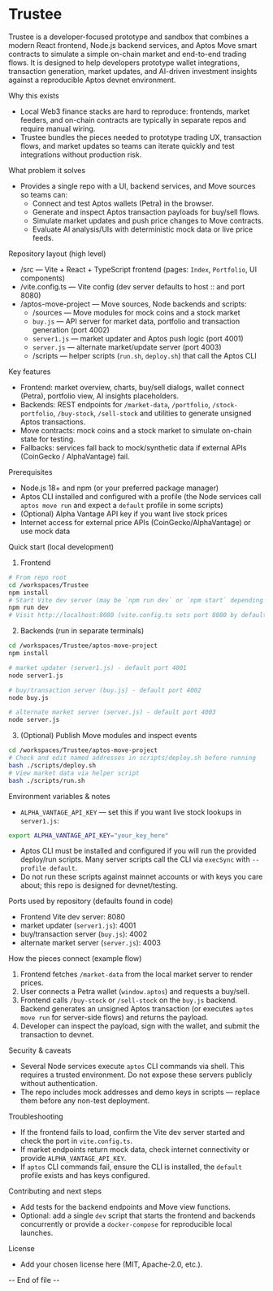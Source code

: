 # Trustee

Trustee is a developer-focused prototype and sandbox that combines a modern React frontend, Node.js backend services, and Aptos Move smart contracts to simulate a simple on-chain market and end-to-end trading flows. It is designed to help developers prototype wallet integrations, transaction generation, market updates, and AI-driven investment insights against a reproducible Aptos devnet environment.

Why this exists
- Local Web3 finance stacks are hard to reproduce: frontends, market feeders, and on-chain contracts are typically in separate repos and require manual wiring.
- Trustee bundles the pieces needed to prototype trading UX, transaction flows, and market updates so teams can iterate quickly and test integrations without production risk.

What problem it solves
- Provides a single repo with a UI, backend services, and Move sources so teams can:
	- Connect and test Aptos wallets (Petra) in the browser.
	- Generate and inspect Aptos transaction payloads for buy/sell flows.
	- Simulate market updates and push price changes to Move contracts.
	- Evaluate AI analysis/UIs with deterministic mock data or live price feeds.

Repository layout (high level)
- /src — Vite + React + TypeScript frontend (pages: `Index`, `Portfolio`, UI components)
- /vite.config.ts — Vite config (dev server defaults to host :: and port 8080)
- /aptos-move-project — Move sources, Node backends and scripts:
	- /sources — Move modules for mock coins and a stock market
	- `buy.js` — API server for market data, portfolio and transaction generation (port 4002)
	- `server1.js` — market updater and Aptos push logic (port 4001)
	- `server.js` — alternate market/update server (port 4003)
	- /scripts — helper scripts (`run.sh`, `deploy.sh`) that call the Aptos CLI

Key features
- Frontend: market overview, charts, buy/sell dialogs, wallet connect (Petra), portfolio view, AI insights placeholders.
- Backends: REST endpoints for `/market-data`, `/portfolio`, `/stock-portfolio`, `/buy-stock`, `/sell-stock` and utilities to generate unsigned Aptos transactions.
- Move contracts: mock coins and a stock market to simulate on-chain state for testing.
- Fallbacks: services fall back to mock/synthetic data if external APIs (CoinGecko / AlphaVantage) fail.

Prerequisites
- Node.js 18+ and npm (or your preferred package manager)
- Aptos CLI installed and configured with a profile (the Node services call `aptos move run` and expect a `default` profile in some scripts)
- (Optional) Alpha Vantage API key if you want live stock prices
- Internet access for external price APIs (CoinGecko/AlphaVantage) or use mock data

Quick start (local development)
1) Frontend
```bash
# From repo root
cd /workspaces/Trustee
npm install
# Start Vite dev server (may be `npm run dev` or `npm start` depending on package.json)
npm run dev
# Visit http://localhost:8080 (vite.config.ts sets port 8080 by default)
```

2) Backends (run in separate terminals)
```bash
cd /workspaces/Trustee/aptos-move-project
npm install

# market updater (server1.js) - default port 4001
node server1.js

# buy/transaction server (buy.js) - default port 4002
node buy.js

# alternate market server (server.js) - default port 4003
node server.js
```

3) (Optional) Publish Move modules and inspect events
```bash
cd /workspaces/Trustee/aptos-move-project
# Check and edit named addresses in scripts/deploy.sh before running
bash ./scripts/deploy.sh
# View market data via helper script
bash ./scripts/run.sh
```

Environment variables & notes
- `ALPHA_VANTAGE_API_KEY` — set this if you want live stock lookups in `server1.js`:
```bash
export ALPHA_VANTAGE_API_KEY="your_key_here"
```
- Aptos CLI must be installed and configured if you will run the provided deploy/run scripts. Many server scripts call the CLI via `execSync` with `--profile default`.
- Do not run these scripts against mainnet accounts or with keys you care about; this repo is designed for devnet/testing.

Ports used by repository (defaults found in code)
- Frontend Vite dev server: 8080
- market updater (`server1.js`): 4001
- buy/transaction server (`buy.js`): 4002
- alternate market server (`server.js`): 4003

How the pieces connect (example flow)
1. Frontend fetches `/market-data` from the local market server to render prices.
2. User connects a Petra wallet (`window.aptos`) and requests a buy/sell.
3. Frontend calls `/buy-stock` or `/sell-stock` on the `buy.js` backend. Backend generates an unsigned Aptos transaction (or executes `aptos move run` for server-side flows) and returns the payload.
4. Developer can inspect the payload, sign with the wallet, and submit the transaction to devnet.

Security & caveats
- Several Node services execute `aptos` CLI commands via shell. This requires a trusted environment. Do not expose these servers publicly without authentication.
- The repo includes mock addresses and demo keys in scripts — replace them before any non-test deployment.

Troubleshooting
- If the frontend fails to load, confirm the Vite dev server started and check the port in `vite.config.ts`.
- If market endpoints return mock data, check internet connectivity or provide `ALPHA_VANTAGE_API_KEY`.
- If `aptos` CLI commands fail, ensure the CLI is installed, the `default` profile exists and has keys configured.

Contributing and next steps
- Add tests for the backend endpoints and Move view functions.
- Optional: add a single `dev` script that starts the frontend and backends concurrently or provide a `docker-compose` for reproducible local launches.

License
- Add your chosen license here (MIT, Apache-2.0, etc.).

-- End of file --
